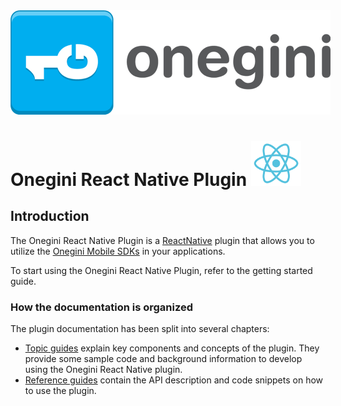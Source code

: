<img src="img/onegini.png" alt="Onegini logo" style="max-width:512px"/>

# Onegini React Native Plugin <img src="img/react.svg" alt="RN logo" style="width:80px"/>

## Introduction

The Onegini React Native Plugin is a [ReactNative](https://reactnative.dev/) plugin that allows you to utilize the [Onegini Mobile SDKs](https://docs.onegini.com/onegini-sdk.html) in your applications.

To start using the Onegini React Native Plugin, refer to the getting started guide.

### How the documentation is organized

The plugin documentation has been split into several chapters:

- [Topic guides]() explain key components and concepts of the plugin. They provide some sample code and background information to develop using the Onegini React Native plugin.
- [Reference guides]() contain the API description and code snippets on how to use the plugin.


